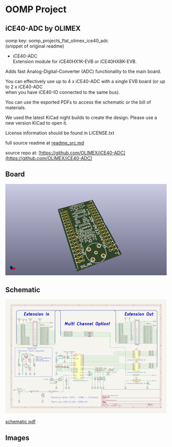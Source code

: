 # OOMP Project  
## iCE40-ADC  by OLIMEX  
  
oomp key: oomp_projects_flat_olimex_ice40_adc  
(snippet of original readme)  
  
- iCE40-ADC  
Extension module for iCE40HX1K-EVB or iCE40HX8K-EVB.  
  
Adds fast Analog-Digital-Converter (ADC) functionality to the main board.  
  
You can effectively use up to 4 x iCE40-ADC with a single EVB board (or up to 2 x iCE40-ADC   
when you have iCE40-IO connected to the same bus).  
  
You can use the exported PDFs to access the schematic or the bill of materials.   
  
We used the latest KiCad night builds to create the design. Please use a new version KiCad to open it.   
  
License information should be found in LICENSE.txt  
  
  full source readme at [readme_src.md](readme_src.md)  
  
source repo at: [https://github.com/OLIMEX/iCE40-ADC](https://github.com/OLIMEX/iCE40-ADC)  
## Board  
  
[![working_3d.png](working_3d_600.png)](working_3d.png)  
## Schematic  
  
[![working_schematic.png](working_schematic_600.png)](working_schematic.png)  
  
[schematic pdf](working_schematic.pdf)  
## Images  
